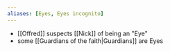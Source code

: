 ```yaml
---
aliases: [Eyes, Eyes incognito]
---
```

- [[Offred]] suspects [[Nick]] of being an "Eye"
- some [[Guardians of the faith|Guardians]] are Eyes